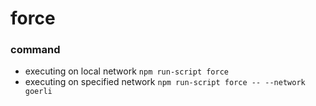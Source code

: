 # force
### command
- executing on local network
    `npm run-script force`
- executing on specified network
    `npm run-script force -- --network goerli`
